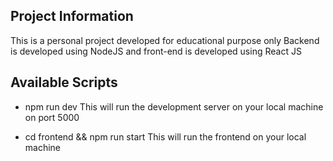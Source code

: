 ## Project Information
This is a personal project developed for educational purpose only
Backend is developed using NodeJS and front-end is developed using React JS

## Available Scripts

  * npm run dev 
    This will run the development server on your local machine on port 5000

  * cd frontend && npm run start
    This will run the frontend on your local machine
  